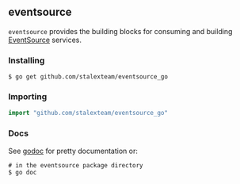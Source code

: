 ## eventsource

`eventsource` provides the building blocks for consuming and building
[EventSource][spec] services.

### Installing

    $ go get github.com/stalexteam/eventsource_go

### Importing

```go
import "github.com/stalexteam/eventsource_go"
```

### Docs

See [godoc][godoc] for pretty documentation or:

    # in the eventsource package directory
    $ go doc

[spec]: http://www.w3.org/TR/eventsource/
[godoc]: http://godoc.org/github.com/bernerdschaefer/eventsource
